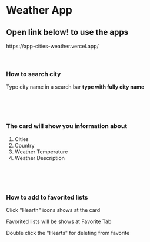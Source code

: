 # Weather App


<h2>Open link below! to use the apps</h2>
https://app-cities-weather.vercel.app/
</br>
</br>
</br>
<h3>How to search city</h3>
<p>Type city name in a search bar <b>type with fully city name</b></p>
</br>
</br>
</br>
<h3>The card will show you information about</h3>
<ol>
    <li>Cities</li>
    <li>Country</li>
    <li>Weather Temperature</li>
    <li>Weather Description</li>
</ol>
</br>
</br>
</br>
<h3>How to add to favorited lists</h3>
<p>Click "Hearth" icons shows at the card</p>
<p>Favorited lists will be shows at Favorite Tab</p>
<p>Double click the "Hearts" for deleting from favorite</p>
